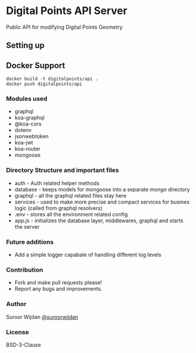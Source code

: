 # Digital Points API Server

Public API for modifying Digital Points Geometry

## Setting up


## Docker Support

```
docker build -t digitalpoints/api .
docker push digitalpoints/api
```


### Modules used
* graphql
* koa-graphql
* @koa-cors
* dotenv
* jsonwebtoken
* koa-jwt
* koa-router
* mongoose

### Directory Structure and important files

* auth - Auth related helper methods
* database - keeps models for mongoose into a separate *mongo* directory
* graphql - all the graphql related files stay here
* services - used to make more precise and compact services for busines logic (called from graphql resolvers)
* .env - stores all the environment related config
* app.js - initializes the database layer, middlewares, graphql and starts the server 


### Future additions
* Add a simple logger capabale of handling different log levels

### Contribution

* Fork and make pull requests please!
* Report any bugs and improvements.

### Author

Suroor Wijdan [@suroorwijdan](https://github.com/suroorwijdan)


### License

BSD-3-Clause